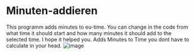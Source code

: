 # Minuten-addieren
This programm adds minutes to eu-time. You can change in the code from what time it should start and how many minutes it should add to the selected time. I hope it helped you.
Adds Minutes to Time you dont have to calculate in your head.
![image](https://user-images.githubusercontent.com/97455267/148785447-1ffbfe64-e4a4-4e65-8040-6b3db1a942ee.png)
